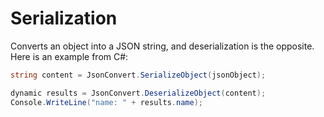 # Serialization
Converts an object into a JSON string, and deserialization is the opposite. Here is an example from C#:  
```C#
string content = JsonConvert.SerializeObject(jsonObject);

dynamic results = JsonConvert.DeserializeObject(content);
Console.WriteLine("name: " + results.name);
```
